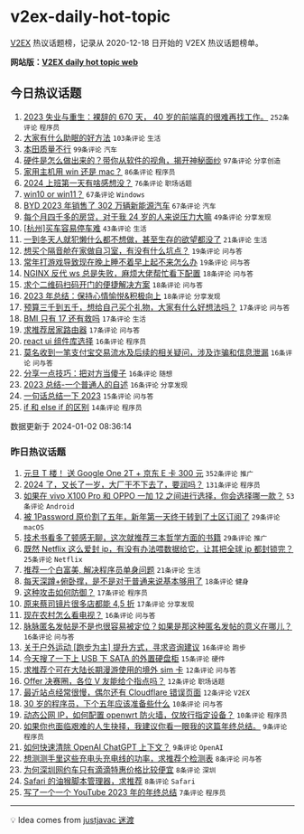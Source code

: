 # v2ex-daily-hot-topic

[V2EX](https://www.v2ex.com/) 热议话题榜，记录从 2020-12-18 日开始的 V2EX 热议话题榜单。

**网站版：[V2EX daily hot topic web](https://boojack.github.io/v2ex-daily-hot-topic-web/)**

## 今日热议话题

<!-- TODAY BEGIN -->

1. [2023 失业与重生：裸辞的 670 天， 40 岁的前端真的很难再找工作。](https://www.v2ex.com/t/1005133) `252条评论` `程序员`
1. [大家有什么助眠的好方法](https://www.v2ex.com/t/1005047) `103条评论` `生活`
1. [本田质量不行](https://www.v2ex.com/t/1005056) `99条评论` `汽车`
1. [硬件是怎么做出来的？带你从软件的视角，揭开神秘面纱](https://www.v2ex.com/t/1005031) `97条评论` `分享创造`
1. [家用主机用 win 还是 mac？](https://www.v2ex.com/t/1005068) `86条评论` `程序员`
1. [2024 上班第一天有啥感想没？](https://www.v2ex.com/t/1005080) `76条评论` `职场话题`
1. [win10 or win11？](https://www.v2ex.com/t/1005072) `67条评论` `Windows`
1. [BYD 2023 年销售了 302 万辆新能源汽车](https://www.v2ex.com/t/1005154) `67条评论` `汽车`
1. [每个月四千多的房贷，对于我 24 岁的人来说压力大嘛](https://www.v2ex.com/t/1005153) `49条评论` `分享发现`
1. [[杭州]买车容易停车难](https://www.v2ex.com/t/1005156) `43条评论` `生活`
1. [一到冬天人就犯懒什么都不想做，甚至生存的欲望都没了](https://www.v2ex.com/t/1005084) `21条评论` `生活`
1. [想买个隔音舱在家做自习室，有没有什么坑点？](https://www.v2ex.com/t/1005088) `19条评论` `问与答`
1. [常年打游戏导致现在晚上睡不着早上起不来怎么办](https://www.v2ex.com/t/1005053) `19条评论` `问与答`
1. [NGINX 反代 ws 总是失败，麻烦大佬帮忙看下配置](https://www.v2ex.com/t/1005141) `18条评论` `问与答`
1. [求个二维码扫码开门的便捷解决方案](https://www.v2ex.com/t/1005058) `18条评论` `问与答`
1. [2023 年总结：保持心情愉悦&积极向上](https://www.v2ex.com/t/1005044) `18条评论` `分享发现`
1. [预算三千到五千，想给自己买个礼物，大家有什么好想法吗？](https://www.v2ex.com/t/1005192) `17条评论` `问与答`
1. [BMI 只有 17 还有救吗](https://www.v2ex.com/t/1005155) `17条评论` `生活`
1. [求推荐居家路由器](https://www.v2ex.com/t/1005036) `17条评论` `问与答`
1. [react ui 组件库选择](https://www.v2ex.com/t/1005194) `16条评论` `程序员`
1. [莫名收到一笔支付宝交易流水及后续的相关疑问，涉及诈骗和信息泄漏](https://www.v2ex.com/t/1005185) `16条评论` `问与答`
1. [分享一点技巧：把对方当傻子](https://www.v2ex.com/t/1005160) `16条评论` `随想`
1. [2023 总结-一个普通人的自述](https://www.v2ex.com/t/1005052) `16条评论` `分享发现`
1. [一句话总结一下 2023](https://www.v2ex.com/t/1005071) `15条评论` `问与答`
1. [if 和 else if 的区别](https://www.v2ex.com/t/1005181) `14条评论` `程序员`

数据更新于 2024-01-02 08:36:14

<!-- TODAY END -->

### 昨日热议话题

<!-- YESTERDAY BEGIN -->

1. [元旦 T 楼！ 送 Google One 2T + 京东 E 卡 300 元](https://www.v2ex.com/t/1004976) `352条评论` `推广`
1. [2024 了，又长了一岁，大厂干不下去了，要润吗？](https://www.v2ex.com/t/1004896) `131条评论` `程序员`
1. [如果在 vivo X100 Pro 和 OPPO 一加 12 之间进行选择，你会选择哪一款？](https://www.v2ex.com/t/1004916) `53条评论` `Android`
1. [被 1Password 原价割了五年，新年第一天终于转到了土区订阅了](https://www.v2ex.com/t/1004913) `29条评论` `macOS`
1. [技术书看多了顿感无聊，这次就推荐三本哲学方面的书籍](https://www.v2ex.com/t/1004923) `29条评论` `推广`
1. [既然 Netflix 这么爱封 ip，有没有办法喂数据给它，让其把全球 ip 都封锁完？](https://www.v2ex.com/t/1004905) `25条评论` `Netflix`
1. [推荐一个白富美, 解决程序员单身问题](https://www.v2ex.com/t/1004892) `21条评论` `生活`
1. [每天深蹲+俯卧撑，是不是对于普通来说基本够用了](https://www.v2ex.com/t/1004978) `18条评论` `健身`
1. [这种攻击如何防御？](https://www.v2ex.com/t/1004949) `17条评论` `程序员`
1. [原来蔡司镜片很多店都能 4,5 折](https://www.v2ex.com/t/1004950) `17条评论` `分享发现`
1. [现在农村怎么看电视？](https://www.v2ex.com/t/1005009) `16条评论` `问与答`
1. [脉脉匿名发帖是不是也很容易被定位？如果是那这种匿名发帖的意义在哪儿？](https://www.v2ex.com/t/1004980) `16条评论` `问与答`
1. [关于户外运动 [跑步为主] 提升方式，寻求咨询建议](https://www.v2ex.com/t/1004898) `16条评论` `跑步`
1. [今天搜了一下上 USB 下 SATA 的外置硬盘柜](https://www.v2ex.com/t/1004974) `15条评论` `硬件`
1. [求推荐个可在大陆长期漫游使用的境外 sim 卡](https://www.v2ex.com/t/1004957) `12条评论` `问与答`
1. [Offer 决赛圈，各位 V 友能给个指点吗？](https://www.v2ex.com/t/1004946) `12条评论` `职场话题`
1. [最近站点经常很慢，偶尔还有 Cloudflare 错误页面](https://www.v2ex.com/t/1004909) `12条评论` `V2EX`
1. [30 岁的程序员，下个五年应该准备些什么](https://www.v2ex.com/t/1004956) `10条评论` `问与答`
1. [动态公网 IP，如何配置 openwrt 防火墙，仅放行指定设备？](https://www.v2ex.com/t/1004926) `10条评论` `程序员`
1. [如果你也面临艰难的人生抉择，我建议你看一眼我的这篇年终总结。](https://www.v2ex.com/t/1005007) `9条评论` `程序员`
1. [如何快速清除 OpenAI ChatGPT 上下文？](https://www.v2ex.com/t/1004921) `9条评论` `OpenAI`
1. [想测测手里这些充电头充电线的功率，求推荐个检测表](https://www.v2ex.com/t/1004944) `8条评论` `问与答`
1. [为何深圳网约车只有滴滴特惠价格比较便宜](https://www.v2ex.com/t/1004927) `8条评论` `深圳`
1. [Safari 的油猴脚本管理器，求推荐](https://www.v2ex.com/t/1004914) `8条评论` `Safari`
1. [写了一个一个 YouTube 2023 年的年终总结](https://www.v2ex.com/t/1004929) `7条评论` `程序员`

<!-- YESTERDAY END -->

---

💡 Idea comes from [justjavac 迷渡](https://github.com/justjavac/)
